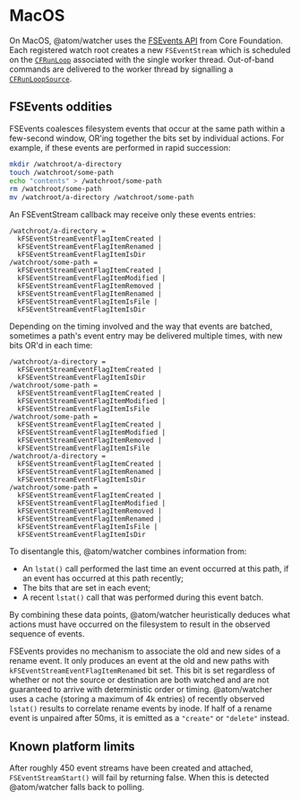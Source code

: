 # MacOS

On MacOS, @atom/watcher uses the [FSEvents API](https://developer.apple.com/library/content/documentation/Darwin/Conceptual/FSEvents_ProgGuide/UsingtheFSEventsFramework/UsingtheFSEventsFramework.html) from Core Foundation. Each registered watch root creates a new `FSEventStream` which is scheduled on the [`CFRunLoop`](https://developer.apple.com/documentation/corefoundation/cfrunloop-rht) associated with the single worker thread. Out-of-band commands are delivered to the worker thread by signalling a [`CFRunLoopSource`](https://developer.apple.com/documentation/corefoundation/1542679-cfrunloopsourcecreate?language=objc).

## FSEvents oddities

FSEvents coalesces filesystem events that occur at the same path within a few-second window, OR'ing together the bits set by individual actions. For example, if these events are performed in rapid succession:

```sh
mkdir /watchroot/a-directory
touch /watchroot/some-path
echo "contents" > /watchroot/some-path
rm /watchroot/some-path
mv /watchroot/a-directory /watchroot/some-path
```

An FSEventStream callback may receive only these events entries:

```
/watchroot/a-directory =
  kFSEventStreamEventFlagItemCreated |
  kFSEventStreamEventFlagItemRenamed |
  kFSEventStreamEventFlagItemIsDir
/watchroot/some-path =
  kFSEventStreamEventFlagItemCreated |
  kFSEventStreamEventFlagItemModified |
  kFSEventStreamEventFlagItemRemoved |
  kFSEventStreamEventFlagItemRenamed |
  kFSEventStreamEventFlagItemIsFile |
  kFSEventStreamEventFlagItemIsDir
```

Depending on the timing involved and the way that events are batched, sometimes a path's event entry may be delivered multiple times, with new bits OR'd in each time:

```
/watchroot/a-directory =
  kFSEventStreamEventFlagItemCreated |
  kFSEventStreamEventFlagItemIsDir
/watchroot/some-path =
  kFSEventStreamEventFlagItemCreated |
  kFSEventStreamEventFlagItemModified |
  kFSEventStreamEventFlagItemIsFile
/watchroot/some-path =
  kFSEventStreamEventFlagItemCreated |
  kFSEventStreamEventFlagItemModified |
  kFSEventStreamEventFlagItemRemoved |
  kFSEventStreamEventFlagItemIsFile
/watchroot/a-directory =
  kFSEventStreamEventFlagItemCreated |
  kFSEventStreamEventFlagItemRenamed |
  kFSEventStreamEventFlagItemIsDir
/watchroot/some-path =
  kFSEventStreamEventFlagItemCreated |
  kFSEventStreamEventFlagItemModified |
  kFSEventStreamEventFlagItemRemoved |
  kFSEventStreamEventFlagItemRenamed |
  kFSEventStreamEventFlagItemIsFile |
  kFSEventStreamEventFlagItemIsDir
```

To disentangle this, @atom/watcher combines information from:

* An `lstat()` call performed the last time an event occurred at this path, if an event has occurred at this path recently;
* The bits that are set in each event;
* A recent `lstat()` call that was performed during this event batch.

By combining these data points, @atom/watcher heuristically deduces what actions must have occurred on the filesystem to result in the observed sequence of events.

FSEvents provides no mechanism to associate the old and new sides of a rename event. It only produces an event at the old and new paths with `kFSEventStreamEventFlagItemRenamed` bit set. This bit is set regardless of whether or not the source or destination are both watched and are not guaranteed to arrive with deterministic order or timing. @atom/watcher uses a cache (storing a maximum of 4k entries) of recently observed `lstat()` results to correlate rename events by inode. If half of a rename event is unpaired after 50ms, it is emitted as a `"create"` or `"delete"` instead.

## Known platform limits

After roughly 450 event streams have been created and attached, `FSEventStreamStart()` will fail by returning false. When this is detected @atom/watcher falls back to polling.
